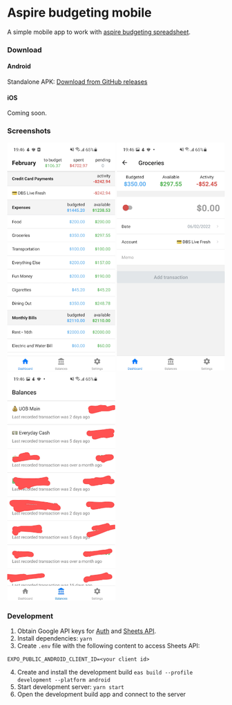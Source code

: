 # Aspire budgeting mobile

A simple mobile app to work with [aspire budgeting spreadsheet](https://aspirebudget.com/).

### Download

#### Android

Standalone APK: [Download from GitHub releases](https://github.com/smacker/aspire-budget/releases)

#### iOS

Coming soon.

### Screenshots

<img src="https://raw.githubusercontent.com/smacker/aspire-budget/master/.github/images/Dashboard.png" alt="Dashboard" width="250" /> <img src="https://raw.githubusercontent.com/smacker/aspire-budget/master/.github/images/Add-transaction.png" alt="Add transaction" width="250" /> <img src="https://raw.githubusercontent.com/smacker/aspire-budget/master/.github/images/Balances.png" alt="Balances" width="250" />

### Development

1. Obtain Google API keys for [Auth](https://docs.expo.dev/guides/authentication/#google) and [Sheets API](https://developers.google.com/sheets/api/guides/authorizing).
2. Install dependencies: `yarn`
3. Create `.env` file with the following content to access Sheets API:

```
EXPO_PUBLIC_ANDROID_CLIENT_ID=<your client id>
```

4. Create and install the development build `eas build --profile development --platform android`
5. Start development server: `yarn start`
6. Open the development build app and connect to the server
